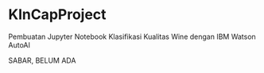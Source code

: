 # KlnCapProject
Pembuatan Jupyter Notebook Klasifikasi Kualitas Wine dengan IBM Watson AutoAI

SABAR, BELUM ADA
